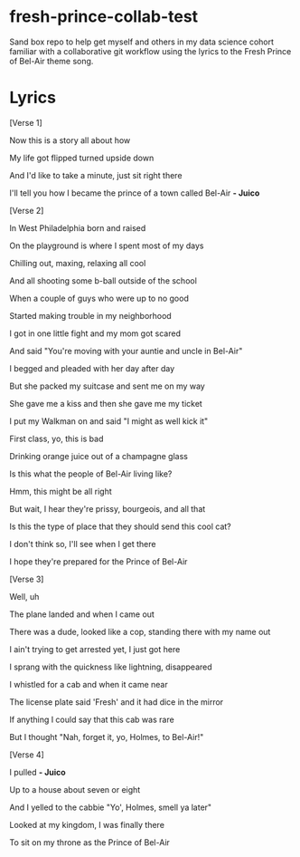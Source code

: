 # fresh-prince-collab-test
Sand box repo to help get myself and others in my data science cohort familiar with a collaborative git workflow using the lyrics to the Fresh Prince of Bel-Air theme song.

# Lyrics

[Verse 1]

Now this is a story all about how

My life got flipped turned upside down

And I'd like to take a minute, just sit right there

I'll tell you how I became the prince of a town called Bel-Air **- Juico**

[Verse 2]

In West Philadelphia born and raised

On the playground is where I spent most of my days

Chilling out, maxing, relaxing all cool

And all shooting some b-ball outside of the school

When a couple of guys who were up to no good

Started making trouble in my neighborhood

I got in one little fight and my mom got scared

And said "You're moving with your auntie and uncle in Bel-Air"

I begged and pleaded with her day after day

But she packed my suitcase and sent me on my way

She gave me a kiss and then she gave me my ticket

I put my Walkman on and said "I might as well kick it"

First class, yo, this is bad

Drinking orange juice out of a champagne glass

Is this what the people of Bel-Air living like?

Hmm, this might be all right

But wait, I hear they're prissy, bourgeois, and all that

Is this the type of place that they should send this cool cat?

I don't think so, I'll see when I get there

I hope they're prepared for the Prince of Bel-Air


[Verse 3]

Well, uh

The plane landed and when I came out

There was a dude, looked like a cop, standing there with my name out

I ain't trying to get arrested yet, I just got here

I sprang with the quickness like lightning, disappeared

I whistled for a cab and when it came near

The license plate said 'Fresh' and it had dice in the mirror

If anything I could say that this cab was rare

But I thought "Nah, forget it, yo, Holmes, to Bel-Air!"

[Verse 4]

I pulled **- Juico**

Up to a house about seven or eight

And I yelled to the cabbie "Yo', Holmes, smell ya later"

Looked at my kingdom, I was finally there

To sit on my throne as the Prince of Bel-Air

